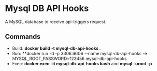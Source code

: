 # Mysql DB API Hooks

A MySQL database to receive api-triggers request.

## Commands

- Build: **docker build -t mysql-db-api-hooks .**
- Run: **docker run -d -p 3306:6606 --name mysql-db-api-hooks -e MYSQL_ROOT_PASSWORD=123456 mysql-db-api-hooks
- Exec: **docker exec -it mysql-db-api-hooks bash** and **mysql -uroot -p**
